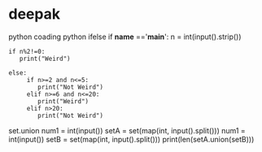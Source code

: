 # deepak
python coading
python ifelse
if __name__ =='__main__':
    n = int(input().strip())
    
    if n%2!=0:
       print("Weird")
            
    else:
         if n>=2 and n<=5:
            print("Not Weird")
         elif n>=6 and n<=20:
            print("Weird")
         elif n>20:
            print("Not Weird")
    

    
set.union
num1 = int(input())
setA = set(map(int, input().split()))
num1 = int(input())
setB = set(map(int, input().split()))
print(len(setA.union(setB)))
